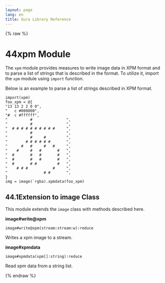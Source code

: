 ```yaml
---
layout: page
lang: en
title: Gura Library Reference
---
```


{% raw %}
<h1><span class="caption-index-1">44</span><a name="anchor-44"></a>xpm Module</h1>
<p>
The <code>xpm</code> module provides measures to write image data in XPM format and to parse a list of strings that is described in the format. To utilize it, import the <code>xpm</code> module using <code>import</code> function.
</p>
<p>
Below is an example to parse a list of strings described in XPM format.
</p>
<pre><code>import(xpm)
foo_xpm = @{
"13 13 2 2 0 0",
"   c #000000",
"#  c #ffffff",
"          #               ",
"          #               ",
"  # # # # # # # # # #     ",
"          #               ",
"          #     #         ",
"        # # # # # #       ",
"      #   #     #   #     ",
"    #     #   #       #   ",
"  #       #   #       #   ",
"  #       #   #       #   ",
"  #       # #         #   ",
"    # # #           #     ",
"                # #       ",
}
img = image(`rgba).xpmdata(foo_xpm)
</code></pre>
<h2><span class="caption-index-2">44.1</span><a name="anchor-44-1"></a>Extension to image Class</h2>
<p>
This module extends the <code>image</code> class with methods described here.
</p>
<p>
<strong>image#write@xpm</strong>
</p>
<p>
<code>image#write@xpm(stream:stream:w):reduce</code>
</p>
<p>
Writes a xpm image to a stream.
</p>
<p>
<strong>image#xpmdata</strong>
</p>
<p>
<code>image#xpmdata(xpm[]:string):reduce</code>
</p>
<p>
Read xpm data from a string list.
</p>
<p />

{% endraw %}
